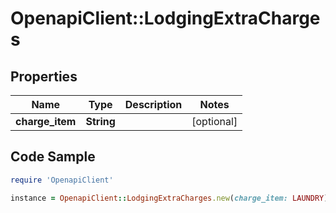 # OpenapiClient::LodgingExtraCharges

## Properties

Name | Type | Description | Notes
------------ | ------------- | ------------- | -------------
**charge_item** | **String** |  | [optional] 

## Code Sample

```ruby
require 'OpenapiClient'

instance = OpenapiClient::LodgingExtraCharges.new(charge_item: LAUNDRY)
```


